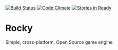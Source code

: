 [![Build Status](https://travis-ci.org/Sergobot/Rocky.svg?branch=master)](https://travis-ci.org/Sergobot/Rocky)
[![Code Climate](https://codeclimate.com/github/Sergobot/Rocky/badges/gpa.svg)](https://codeclimate.com/github/Sergobot/Rocky)
[![Stories in Ready](https://badge.waffle.io/Sergobot/Rocky.png?label=ready&title=Ready)](https://waffle.io/Sergobot/Rocky)

# Rocky
Simple, cross-platform, Open Source game engine
